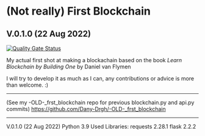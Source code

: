 # **(Not really) First Blockchain**
## V.0.1.0 (22 Aug 2022)

[![Quality Gate Status](https://sonarcloud.io/api/project_badges/measure?project=Dany-Drgh_frst-blockchain&metric=alert_status)](https://sonarcloud.io/summary/new_code?id=Dany-Drgh_frst-blockchain)

My actual first shot at making a blockachain based on the book 
_Learn Blockchain by Building One_ by Daniel van Flymen

I will try to develop it as much as I can, any contributions or advice is more than welcome. :)
____________________________________
(See my -OLD-_frst_blockchain repo for previous blockchain.py and api.py commits)
https://github.com/Dany-Drgh/-OLD-_frst_blockchain
____________________________________
V.0.1.0 (22 Aug 2022)
Python 3.9
Used Libraries: requests 2.28.1 flask 2.2.2
